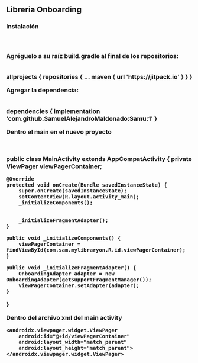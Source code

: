 
<h2>Libreria Onboarding</h2>

<h3>Instalación<h3> <br>
<p>Agréguelo a su raíz build.gradle al final de los repositorios:</p>
	<br>
	allprojects {
		repositories {
			...
			maven { url 'https://jitpack.io' }
		}
	}


<br>
<p>Agregar la dependencia:</p>
<br>
dependencies {
	        implementation 'com.github.SamuelAlejandroMaldonado:Samu:1'
	}
  
  
  <br>
  <p>Dentro el main en el nuevo proyecto</p><br>
  
  public class MainActivity extends AppCompatActivity {
    private ViewPager viewPagerContainer;

    @Override
    protected void onCreate(Bundle savedInstanceState) {
        super.onCreate(savedInstanceState);
        setContentView(R.layout.activity_main);
        _initializeComponents();


        _initializeFragmentAdapter();
    }

    public void _initializeComponents() {
        viewPagerContainer = findViewById(com.sam.mylibraryon.R.id.viewPagerContainer);
    }

    public void _initializeFragmentAdapter() {
        OnboardingAdapter adapter = new OnboardingAdapter(getSupportFragmentManager());
        viewPagerContainer.setAdapter(adapter);
    }

}

<p>Dentro del archivo xml del main activity</p>

<?xml version="1.0" encoding="utf-8"?>
<LinearLayout xmlns:android="http://schemas.android.com/apk/res/android"
    xmlns:app="http://schemas.android.com/apk/res-auto"
    xmlns:tools="http://schemas.android.com/tools"
    android:layout_width="match_parent"
    android:layout_height="match_parent"
    tools:context=".MainActivity">

    <androidx.viewpager.widget.ViewPager
        android:id="@+id/viewPagerContainer"
        android:layout_width="match_parent"
        android:layout_height="match_parent">
    </androidx.viewpager.widget.ViewPager>

</LinearLayout>
